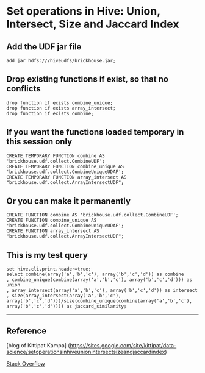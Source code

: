 # Set operations in Hive: Union, Intersect, Size and Jaccard Index
## Add the UDF jar file
```
add jar hdfs:///hiveudfs/brickhouse.jar;
```

## Drop existing functions if exist, so that no conflicts
```
drop function if exists combine_unique;
drop function if exists array_intersect;
drop function if exists combine;
```

## If you want the functions loaded temporary in this session only
```
CREATE TEMPORARY FUNCTION combine AS 'brickhouse.udf.collect.CombineUDF';
CREATE TEMPORARY FUNCTION combine_unique AS 'brickhouse.udf.collect.CombineUniqueUDAF';
CREATE TEMPORARY FUNCTION array_intersect AS "brickhouse.udf.collect.ArrayIntersectUDF";
```

## Or you can make it permanently
```
CREATE FUNCTION combine AS 'brickhouse.udf.collect.CombineUDF';
CREATE FUNCTION combine_unique AS 'brickhouse.udf.collect.CombineUniqueUDAF';
CREATE FUNCTION array_intersect AS "brickhouse.udf.collect.ArrayIntersectUDF";
```
## This is my test query
```
set hive.cli.print.header=true;
select combine(array('a','b','c'), array('b','c','d')) as combine
, combine_unique(combine(array('a','b','c'), array('b','c','d'))) as union
, array_intersect(array('a','b','c'), array('b','c','d')) as intersect
, size(array_intersect(array('a','b','c'), array('b','c','d')))/size(combine_unique(combine(array('a','b','c'), array('b','c','d')))) as jaccard_similarity;
```


---
## Reference 
[blog of  Kittipat Kampa] (https://sites.google.com/site/kittipat/data-science/setoperationsinhiveunionintersectsizeandjaccardindex)

[Stack Overflow](http://stackoverflow.com/questions/21578477/array-intersect-hive?noredirect=1&lq=1)
